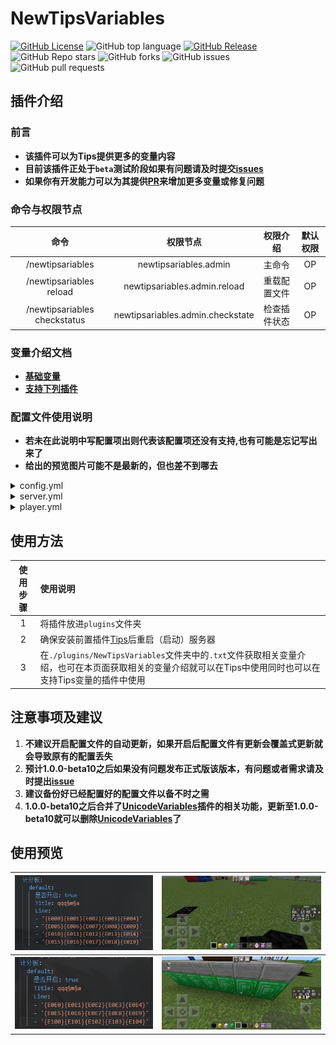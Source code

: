 # NewTipsVariables
[![GitHub License](https://img.shields.io/github/license/stevei5mc/NewTipsVariables?style=plastic)](LICENSE)
![GitHub top language](https://img.shields.io/github/languages/top/stevei5mc/NewTipsVariables?style=plastic)
[![GitHub Release](https://img.shields.io/github/v/release/stevei5mc/NewTipsVariables?style=plastic&color=drak%20green)](https://github.com/stevei5mc/NewTipsVariables/releases)  
![GitHub Repo stars](https://img.shields.io/github/stars/stevei5mc/NewTipsVariables?style=plastic)
![GitHub forks](https://img.shields.io/github/forks/stevei5mc/NewTipsVariables?style=plastic)
![GitHub issues](https://img.shields.io/github/issues/stevei5mc/NewTipsVariables?style=plastic&color=linkGreen)
![GitHub pull requests](https://img.shields.io/github/issues-pr/stevei5mc/NewTipsVariables?style=plastic)  
## **插件介绍**
### **前言**
- **该插件可以为Tips提供更多的变量内容**  
- **目前该插件正处于`beta`测试阶段如果有问题请及时提交[issues](https://github.com/stevei5mc/NewTipsVariables/issues)**  
- **如果你有开发能力可以为其提供[PR](https://github.com/stevei5mc/NewTipsVariables/pulls)来增加更多变量或修复问题**
### **命令与权限节点**
|命令|权限节点|权限介绍|默认权限|
|:-:|:-:|:-:|:-:|
|/newtipsariables|newtipsariables.admin|主命令|OP|
|/newtipsariables reload|newtipsariables.admin.reload|重载配置文件|OP|
|/newtipsariables checkstatus|newtipsariables.admin.checkstate|检查插件状态|OP|
### **变量介绍文档**
- **[基础变量](./docs/base-variables.md)**
- **[支持下列插件](./docs/SupportPluginsVariables.md "点击查看变量文档")**
### **配置文件使用说明**
- **若未在此说明中写配置项出则代表该配置项还没有支持,也有可能是忘记写出来了**
- **给出的预览图片可能不是最新的，但也差不到哪去**

<details>
<summary>config.yml</summary>

**[查看原文件](../src/main/resources/config.yml)**
```yaml
#使用说明:
#https://github.com/stevei5mc/NewTipsVariables/blob/main/README.md
#https://gitee.com/stevei5mc/NewTipsVariables/blob/main/README.md
#配置文件版本，勿动
version: 1
# 更新功能(这个功能展示没有用)
updata:
  in-plugin:
    #检查更新(暂时没有用)
    check: false
    #自动更新(需开启检查更新但暂时没有用)
    auto: false
  in-config:
    #检查更新
    check: false
    #自动更新(需开启检查更新)
    auto: false
# 是否释放新的变量说明文档
save-variables-doc: true
debug: false
```

1. `save-variables-doc` 该功能关闭后就算删除变量文档也不会生成新的变量文档
2. `debug` 显示一些额外的信息  
![6](docs/image/debug.PNG)  
3. `updata -> in-config -> check` 配置文件版本检查
4. `updata -> in-config -> auto` 配置文件自动更新(需开启检查更新)**注意： 开启后配置文件将强制更新不会保留原来的配置**  
![7](docs//image/check_config.PNG)
</details>
<details>
<summary>server.yml</summary>

**[查看原文件](../src/main/resources/server.yml)**
```yml
#使用说明:
#https://github.com/stevei5mc/NewTipsVariables/blob/main/README.md
#https://gitee.com/stevei5mc/NewTipsVariables/blob/main/README.md
#配置文件版本，勿动
version: 1
TPS:
  low_color: "§c"
  medium_value: 9
  medium_color: "§e"
  high_value: 15
  high_color: "§a"
```
1. ```color```设置显示的颜色，```low```、```medium```、```high```为显示的范围 
2. ```value```是一个范围值，```medium```、```high```为可设置的范围值，```low```值只能为```0```
</details>
<details>
<summary>player.yml</summary>

**[查看原文件](../src/main/resources/player.yml)**
```yml
#使用说明:
#https://github.com/stevei5mc/NewTipsVariables/blob/main/README.md
#https://gitee.com/stevei5mc/NewTipsVariables/blob/main/README.md
#配置文件版本，勿动
version: 1
Device:
  OS:
    Android: "Android"
    iOS: "iOS"
    macOS: "macOS"
    Fire_OS: "Fire OS"
    Gear_VR: "Gear VR"
    HoloLens: "HoloLens"
    Windows_10: "Windows 10"
    Windows: "Windows"
    Dedicated: "Dedicated"
    tvOS: "tvOS"
    PlayStation: "PlayStation"
    Switch: "Switch"
    Xbox: "Xbox"
    Windows_Phone: "Windows Phone"
  Controls:
    Keyboard: Keyboard
    Touch: Touch
    pad: pad
    motion_controller: motion_controller
  UIProfile:
    classic: "classic ui"
    pocket: "pocket ui"
ping:
  low_color: "§a"
  medium_value: 80
  medium_color: "§e"
  high_value: 120
  high_color: "§c"
HP:
  low_color: "§c{0}§7/§c{1}"
  medium_value: 9
  medium_color: "§e{0}§7/§e{1}"
  high_value: 15
  high_color: "§a{0}§7/§a{1}"
Food:
  empty_color: "§7{0}/{1}"
  low_color: "§c{0}§7/§c{1}"
  medium_value: 9
  medium_color: "§e{0}§7/§e{1}"
  high_value: 15
  high_color: "§a{0}§7/§a{1}"
```
1. `color`设置显示的颜色，`low`、`medium`、`high`为显示的范围  
2. `value`是一个范围值，`medium`、`high` 为可设置的范围值，`empty`值只能为`0`，`low`值只能为`0`或`1`
- **`Device -> OS`玩家的设备系统**  
- **`Device -> Controls`获取玩家设备的操作方式**
- **`Device -> UIProfile`玩家的设备UI**
- **`ping` 玩家的延迟**
- **`HP`  玩家的血量**
- **`Food` 玩家的饥饿值**
---
</details>

## **使用方法**
|使用步骤|使用说明|
|:-:|:-|
|1|将插件放进`plugins`文件夹|
|2|确保安装前置插件[Tips](https://motci.cn/job/Tips/)后重启（启动）服务器|
|3|在`./plugins/NewTipsVariables`文件夹中的`.txt`文件获取相关变量介绍，也可在本页面获取相关的变量介绍就可以在Tips中使用同时也可以在支持Tips变量的插件中使用|
## **注意事项及建议**
1. **不建议开启配置文件的自动更新，如果开启后配置文件有更新会覆盖式更新就会导致原有的配置丢失**
2. **预计1.0.0-beta10之后如果没有问题发布正式版该版本，有问题或者需求请及时提出[issue](https://github.com/stevei5mc/NewTipsVariables/issues)**
3. **建议备份好已经配置好的配置文件以备不时之需**
4. **1.0.0-beta10之后合并了[UnicodeVariables](https://github.com/stevei5mc/UnicodeVariables)插件的相关功能，更新至1.0.0-beta10就可以删除[UnicodeVariables](https://github.com/stevei5mc/UnicodeVariables)了**

## **使用预览**
|![1](docs/image/1.PNG)|![2](docs/image/2.JPG)|
|-|-|
|![3](docs/image/3.PNG)|![4](docs/image/4.JPG)|